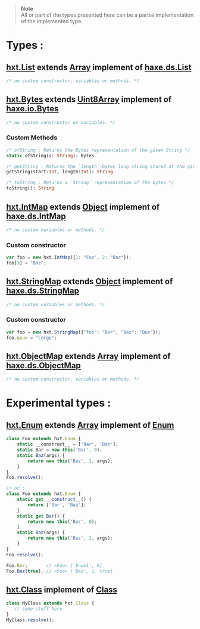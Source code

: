 > **Note**   
> All or part of the types presented here can be a partial implementation of the
> implemented type.
# Types :
## [hxt.List][list] extends [Array][array] implement of [haxe.ds.List][hxlist]
```haxe
/* no custom constructor, variables or methods. */
```
## [hxt.Bytes][bytes] extends [Uint8Array][uint8array] implement of [haxe.io.Bytes][hxbytes]
```haxe
/* no custom constructor or variables. */
```
### **Custom Methods**
```haxe
/* ofString : Returns the Bytes representation of the given String */
static ofString(s: String): Bytes
```
```haxe
/* getString : Returns the `length`-bytes long string stored at the given position `start`. */
getString(start:Int, length:Int): String
```
```haxe
/* toString : Returns a `String` representation of the bytes */
toString(): String
```
## [hxt.IntMap][intmap] extends [Object][object] implement of [haxe.ds.IntMap][hxintmap]
```haxe
/* no custom variables or methods. */
```
### **Custom constructor**
```js
var foo = new hxt.IntMap({1: "Foo", 2: "Bar"});
foo[3] = "Baz";
```
## [hxt.StringMap][stringmap] extends [Object][object] implement of [haxe.ds.StringMap][hxstringmap]
```haxe
/* no custom variables or methods. */
```
### **Custom constructor**
```js
var foo = new hxt.StringMap({"foo": "Bar", "Baz": "Qux"});
foo.quux = "corge";
```
## [hxt.ObjectMap][objectmap] extends [Array][array] implement of [haxe.ds.ObjectMap][hxobjectmap]
```haxe
/* no custom constructor, variables or methods. */
```
# Experimental types :
## [hxt.Enum][enum] extends [Array][array] implement of [Enum][hxenum]
```js
class Foo extends hxt.Enum {
	static __construct__ = ['Bar', 'Baz'];
	static Bar = new this('Bar', 0);
	static Baz(args) {
		return new this('Baz', 1, args);
	}
}
Foo.resolve();

// or : 
class Foo extends hxt.Enum {
	static get __construct__() {
		return ['Bar', 'Baz'];
	}
	static get Bar() {
		return new this('Bar', 0);
	}
	static Baz(args) {
		return new this('Baz', 1, args);
	}
}
Foo.resolve();

Foo.Bar;       // <Foo> ['Enum1', 0]
Foo.Baz(true); // <Foo> ['Baz', 1, true]
```
## [hxt.Class][class] implement of [Class][hxclass]
```js
class MyClass extends hxt.Class {
   // some stuff here
}
MyClass.resolve();
```

[list]: /source/type/list.js
[bytes]: /source/type/bytes.js
[intmap]: /source/type/map/int.js
[stringmap]: /source/type/map/string.js
[objectmap]: /source/type/map/object.js
[enum]: /source/type/enum.js
[class]: /source/type/class.js

[array]: https://developer.mozilla.org/en-US/docs/Web/JavaScript/Reference/Global_Objects/Array
[object]: https://developer.mozilla.org/en-US/docs/Web/JavaScript/Reference/Global_Objects/Object
[uint8array]: https://developer.mozilla.org/en-US/docs/Web/JavaScript/Reference/Global_Objects/Uint8Array

[hxlist]: https://api.haxe.org/haxe/ds/List.html
[hxbytes]: https://api.haxe.org/haxe/io/Bytes.html
[hxintmap]: https://api.haxe.org/haxe/ds/IntMap.html
[hxstringmap]: https://api.haxe.org/haxe/ds/StringMap.html
[hxobjectmap]: https://api.haxe.org/haxe/ds/ObjectMap.html
[hxenum]: https://haxe.org/manual/types-enum-instance.html
[hxclass]: https://haxe.org/manual/types-class-instance.html